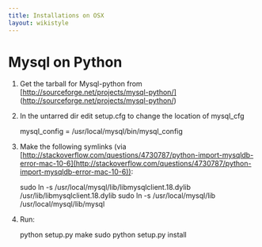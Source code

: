 ```yaml
---
title: Installations on OSX
layout: wikistyle
---
```


Mysql on Python
=====================


1. Get the tarball for Mysql-python from [http://sourceforge.net/projects/mysql-python/] (http://sourceforge.net/projects/mysql-python/)
1. In the untarred dir edit setup.cfg to change the location of mysql_cfg

    mysql_config = /usr/local/mysql/bin/mysql_config

2. Make the following symlinks (via [http://stackoverflow.com/questions/4730787/python-import-mysqldb-error-mac-10-6](http://stackoverflow.com/questions/4730787/python-import-mysqldb-error-mac-10-6)):

    sudo ln -s /usr/local/mysql/lib/libmysqlclient.18.dylib /usr/lib/libmysqlclient.18.dylib
    sudo ln -s /usr/local/mysql/lib /usr/local/mysql/lib/mysql

3. Run:

    python setup.py make
    sudo python setup.py install




